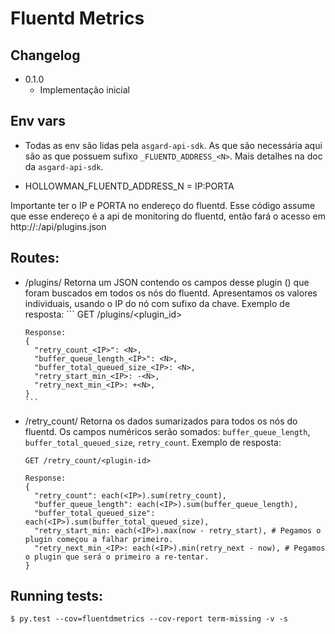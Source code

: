 # Fluentd Metrics

## Changelog

 * 0.1.0
    - Implementação inicial

## Env vars
* Todas as env são lidas pela `asgard-api-sdk`. As que são necessária aqui são 
as que possuem sufixo `_FLUENTD_ADDRESS_<N>`. Mais detalhes na doc da `asgard-api-sdk`.


* HOLLOWMAN_FLUENTD_ADDRESS_N = IP:PORTA

Importante ter o IP e PORTA no endereço do fluentd. Esse código assume que esse endereço é a api
de monitoring do fluentd, então fará o acesso em http://<IP>:<PORTA>/api/plugins.json

## Routes:

* /plugins/<plugin-id>
    Retorna um JSON contendo os campos desse plugin (<plugin-id>) que foram buscados em todos os nós do fluentd.
    Apresentamos os valores individuais, usando o IP do nó com sufixo da chave.
      Exemplo de resposta:
      ```
      GET /plugins/<plugin_id>

      Response:
      {
        "retry_count_<IP>": <N>,
        "buffer_queue_length_<IP>": <N>,
        "buffer_total_queued_size_<IP>: <N>,
        "retry_start_min_<IP>: -<N>,
        "retry_next_min_<IP>: +<N>,
      }
      ```
* /retry_count/<plugin-id>
    Retorna os dados sumarizados para todos os nós do fluentd.
    Os campos numéricos serão somados: `buffer_queue_length`, `buffer_total_queued_size`, `retry_count`. 
    Exemplo de resposta:
    ```
    GET /retry_count/<plugin-id>

    Response:
    {
      "retry_count": each(<IP>).sum(retry_count),
      "buffer_queue_length": each(<IP>).sum(buffer_queue_length),
      "buffer_total_queued_size": each(<IP>).sum(buffer_total_queued_size),
      "retry_start_min: each(<IP>).max(now - retry_start), # Pegamos o plugin começou a falhar primeiro.
      "retry_next_min_<IP>: each(<IP>).min(retry_next - now), # Pegamos o plugin que será o primeiro a re-tentar.
    }
    ```


## Running tests:
`$ py.test --cov=fluentdmetrics --cov-report term-missing -v -s`
